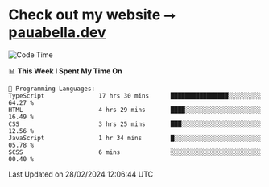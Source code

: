 # Check out my website ⭢ [pauabella.dev](https://pauabella.dev)

<!--START_SECTION:waka-->
![Code Time](http://img.shields.io/badge/Code%20Time-3%2C045%20hrs%2011%20mins-blue)

📊 **This Week I Spent My Time On** 

```text
💬 Programming Languages: 
TypeScript               17 hrs 30 mins      ████████████████░░░░░░░░░   64.27 % 
HTML                     4 hrs 29 mins       ████░░░░░░░░░░░░░░░░░░░░░   16.49 % 
CSS                      3 hrs 25 mins       ███░░░░░░░░░░░░░░░░░░░░░░   12.56 % 
JavaScript               1 hr 34 mins        █░░░░░░░░░░░░░░░░░░░░░░░░   05.78 % 
SCSS                     6 mins              ░░░░░░░░░░░░░░░░░░░░░░░░░   00.40 % 
```


 Last Updated on 28/02/2024 12:06:44 UTC
<!--END_SECTION:waka-->
